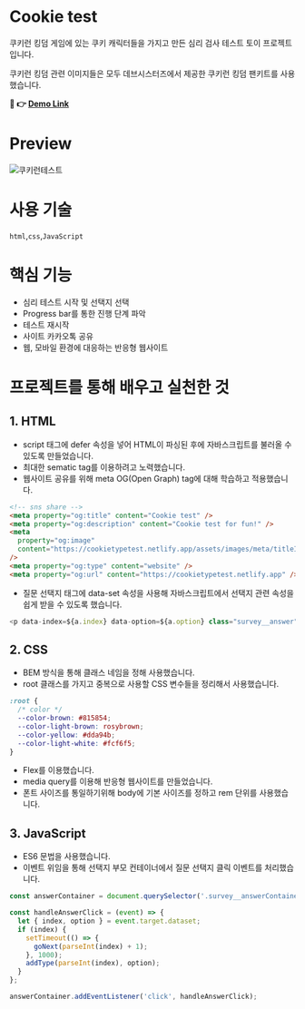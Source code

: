 # Cookie test

쿠키런 킹덤 게임에 있는 쿠키 캐릭터들을 가지고 만든 심리 검사 테스트 토이 프로젝트입니다.

쿠키런 킹덤 관련 이미지들은 모두 데브시스터즈에서 제공한 쿠키런 킹덤 팬키트를 사용했습니다.

**🍪 👉 [Demo Link](https://cookietypetest.netlify.app/)**

# Preview

![쿠키런테스트](https://user-images.githubusercontent.com/72083761/168723583-575e9837-8440-4863-9ffb-b4aa0f0f7fc8.gif)


# 사용 기술

`html`,`css`,`JavaScript`

# 핵심 기능

- 심리 테스트 시작 및 선택지 선택
- Progress bar를 통한 진행 단계 파악
- 테스트 재시작
- 사이트 카카오톡 공유
- 웹, 모바일 환경에 대응하는 반응형 웹사이트

# 프로젝트를 통해 배우고 실천한 것

## 1. HTML

- script 태그에 defer 속성을 넣어 HTML이 파싱된 후에 자바스크립트를 불러올 수 있도록 만들었습니다.
- 최대한 sematic tag를 이용하려고 노력했습니다.
- 웹사이트 공유를 위해 meta OG(Open Graph) tag에 대해 학습하고 적용했습니다.

```html
<!-- sns share -->
<meta property="og:title" content="Cookie test" />
<meta property="og:description" content="Cookie test for fun!" />
<meta
  property="og:image"
  content="https://cookietypetest.netlify.app/assets/images/meta/titleImg.png"
/>
<meta property="og:type" content="website" />
<meta property="og:url" content="https://cookietypetest.netlify.app" />
```

- 질문 선택지 태그에 data-set 속성을 사용해 자바스크립트에서 선택지 관련 속성을 쉽게 받을 수 있도록 했습니다.

```JavaScript
<p data-index=${a.index} data-option=${a.option} class="survey__answer">${a.text}</p>
```

## 2. CSS

- BEM 방식을 통해 클래스 네임을 정해 사용했습니다.
- root 클래스를 가지고 중복으로 사용할 CSS 변수들을 정리해서 사용했습니다.

```css
:root {
  /* color */
  --color-brown: #815854;
  --color-light-brown: rosybrown;
  --color-yellow: #dda94b;
  --color-light-white: #fcf6f5;
}
```

- Flex를 이용했습니다.
- media query를 이용해 반응형 웹사이트를 만들었습니다.
- 폰트 사이즈를 통일하기위해 body에 기본 사이즈를 정하고 rem 단위를 사용했습니다.

## 3. JavaScript

- ES6 문법을 사용했습니다.
- 이벤트 위임을 통해 선택지 부모 컨테이너에서 질문 선택지 클릭 이벤트를 처리했습니다.

```JavaScript
const answerContainer = document.querySelector('.survey__answerContainer');

const handleAnswerClick = (event) => {
  let { index, option } = event.target.dataset;
  if (index) {
    setTimeout(() => {
      goNext(parseInt(index) + 1);
    }, 1000);
    addType(parseInt(index), option);
  }
};

answerContainer.addEventListener('click', handleAnswerClick);
```
